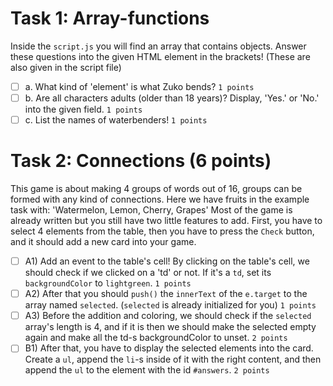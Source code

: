 # Task 1: Array-functions
Inside the `script.js` you will find an array that contains objects. Answer these questions into the given HTML element in the brackets! (These are also given in the script file)

-[ ] a. What kind of 'element' is what Zuko bends? `1 points`
-[ ] b. Are all characters adults (older than 18 years)? Display, 'Yes.' or 'No.' into the given field. `1 points`
-[ ] c. List the names of waterbenders! `1 points`

# Task 2: Connections (6 points)
This game is about making 4 groups of words out of 16, groups can be formed with any kind of connections. Here we have fruits in the example task with: 'Watermelon, Lemon, Cherry, Grapes'
Most of the game is already written but you still have two little features to add. First, you have to select 4 elements from the table, then you have to press the `Check` button, and it should add a new card into your game.

-[ ] A1) Add an event to the table's cell! By clicking on the table's cell, we should check if we clicked on a 'td' or not. If it's a `td`, set its `backgroundColor` to `lightgreen`. `1 points`
-[ ] A2) After that you should `push()` the `innerText` of the `e.target` to the array named `selected`. (`selected` is already initialized for you) `1 points`
-[ ] A3) Before the addition and coloring, we should check if the `selected` array's length is 4, and if it is then we should make the selected empty again and make all the td-s backgroundColor to unset. `2 points`
-[ ] B1) After that, you have to display the selected elements into the card. Create a `ul`, append the `li`-s inside of it with the right content, and then append the `ul` to the element with the id `#answers`. `2 points`